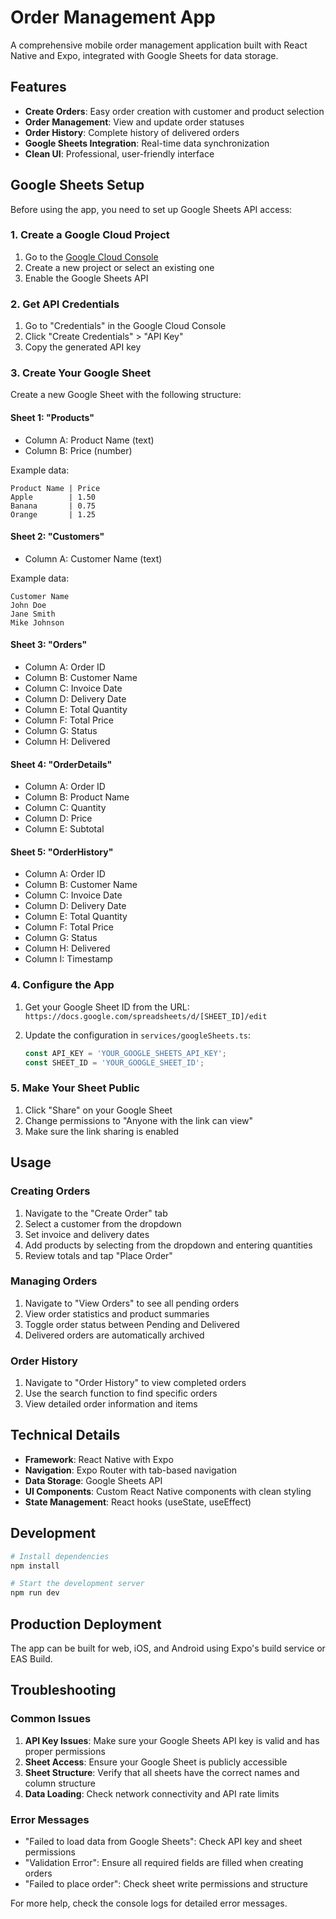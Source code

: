 # Order Management App

A comprehensive mobile order management application built with React Native and Expo, integrated with Google Sheets for data storage.

## Features

- **Create Orders**: Easy order creation with customer and product selection
- **Order Management**: View and update order statuses
- **Order History**: Complete history of delivered orders
- **Google Sheets Integration**: Real-time data synchronization
- **Clean UI**: Professional, user-friendly interface

## Google Sheets Setup

Before using the app, you need to set up Google Sheets API access:

### 1. Create a Google Cloud Project

1. Go to the [Google Cloud Console](https://console.cloud.google.com/)
2. Create a new project or select an existing one
3. Enable the Google Sheets API

### 2. Get API Credentials

1. Go to "Credentials" in the Google Cloud Console
2. Click "Create Credentials" > "API Key"
3. Copy the generated API key

### 3. Create Your Google Sheet

Create a new Google Sheet with the following structure:

#### Sheet 1: "Products"
- Column A: Product Name (text)
- Column B: Price (number)

Example data:
```
Product Name | Price
Apple        | 1.50
Banana       | 0.75
Orange       | 1.25
```

#### Sheet 2: "Customers"
- Column A: Customer Name (text)

Example data:
```
Customer Name
John Doe
Jane Smith
Mike Johnson
```

#### Sheet 3: "Orders"
- Column A: Order ID
- Column B: Customer Name
- Column C: Invoice Date
- Column D: Delivery Date
- Column E: Total Quantity
- Column F: Total Price
- Column G: Status
- Column H: Delivered

#### Sheet 4: "OrderDetails"
- Column A: Order ID
- Column B: Product Name
- Column C: Quantity
- Column D: Price
- Column E: Subtotal

#### Sheet 5: "OrderHistory"
- Column A: Order ID
- Column B: Customer Name
- Column C: Invoice Date
- Column D: Delivery Date
- Column E: Total Quantity
- Column F: Total Price
- Column G: Status
- Column H: Delivered
- Column I: Timestamp

### 4. Configure the App

1. Get your Google Sheet ID from the URL:
   `https://docs.google.com/spreadsheets/d/[SHEET_ID]/edit`

2. Update the configuration in `services/googleSheets.ts`:
   ```typescript
   const API_KEY = 'YOUR_GOOGLE_SHEETS_API_KEY';
   const SHEET_ID = 'YOUR_GOOGLE_SHEET_ID';
   ```

### 5. Make Your Sheet Public

1. Click "Share" on your Google Sheet
2. Change permissions to "Anyone with the link can view"
3. Make sure the link sharing is enabled

## Usage

### Creating Orders

1. Navigate to the "Create Order" tab
2. Select a customer from the dropdown
3. Set invoice and delivery dates
4. Add products by selecting from the dropdown and entering quantities
5. Review totals and tap "Place Order"

### Managing Orders

1. Navigate to "View Orders" to see all pending orders
2. View order statistics and product summaries
3. Toggle order status between Pending and Delivered
4. Delivered orders are automatically archived

### Order History

1. Navigate to "Order History" to view completed orders
2. Use the search function to find specific orders
3. View detailed order information and items

## Technical Details

- **Framework**: React Native with Expo
- **Navigation**: Expo Router with tab-based navigation
- **Data Storage**: Google Sheets API
- **UI Components**: Custom React Native components with clean styling
- **State Management**: React hooks (useState, useEffect)

## Development

```bash
# Install dependencies
npm install

# Start the development server
npm run dev
```

## Production Deployment

The app can be built for web, iOS, and Android using Expo's build service or EAS Build.

## Troubleshooting

### Common Issues

1. **API Key Issues**: Make sure your Google Sheets API key is valid and has proper permissions
2. **Sheet Access**: Ensure your Google Sheet is publicly accessible
3. **Sheet Structure**: Verify that all sheets have the correct names and column structure
4. **Data Loading**: Check network connectivity and API rate limits

### Error Messages

- "Failed to load data from Google Sheets": Check API key and sheet permissions
- "Validation Error": Ensure all required fields are filled when creating orders
- "Failed to place order": Check sheet write permissions and structure

For more help, check the console logs for detailed error messages.